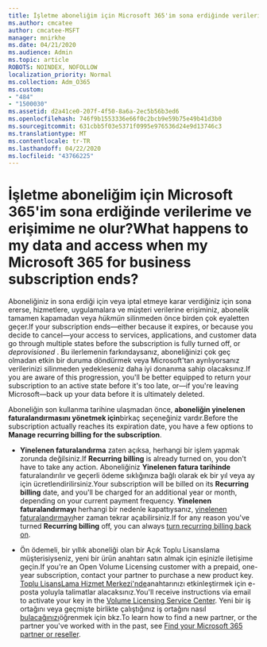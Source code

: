 ```yaml
---
title: İşletme aboneliğim için Microsoft 365'im sona erdiğinde verilerime ve erişimime ne olur?
ms.author: cmcatee
author: cmcatee-MSFT
manager: mnirkhe
ms.date: 04/21/2020
ms.audience: Admin
ms.topic: article
ROBOTS: NOINDEX, NOFOLLOW
localization_priority: Normal
ms.collection: Adm_O365
ms.custom:
- "484"
- "1500030"
ms.assetid: d2a41ce0-207f-4f50-8a6a-2ec5b56b3ed6
ms.openlocfilehash: 746f9b1553336e66f0c2bcb9e59b75e49b41d3b0
ms.sourcegitcommit: 631cbb5f03e5371f0995e976536d24e9d13746c3
ms.translationtype: MT
ms.contentlocale: tr-TR
ms.lasthandoff: 04/22/2020
ms.locfileid: "43766225"
---
```

# <a name="what-happens-to-my-data-and-access-when-my-microsoft-365-for-business-subscription-ends"></a><span data-ttu-id="ae72b-102">İşletme aboneliğim için Microsoft 365'im sona erdiğinde verilerime ve erişimime ne olur?</span><span class="sxs-lookup"><span data-stu-id="ae72b-102">What happens to my data and access when my Microsoft 365 for business subscription ends?</span></span>

<span data-ttu-id="ae72b-103">Aboneliğiniz in sona erdiği için veya iptal etmeye karar verdiğiniz için sona ererse, hizmetlere, uygulamalara ve müşteri verilerine erişiminiz, abonelik tamamen kapamadan veya *hükmün* silinmeden önce birden çok eyaletten geçer.</span><span class="sxs-lookup"><span data-stu-id="ae72b-103">If your subscription ends—either because it expires, or because you decide to cancel—your access to services, applications, and customer data go through multiple states before the subscription is fully turned off, or  *deprovisioned*  .</span></span> <span data-ttu-id="ae72b-104">Bu ilerlemenin farkındaysanız, aboneliğinizi çok geç olmadan etkin bir duruma döndürmek veya Microsoft'tan ayrılıyorsanız verilerinizi silinmeden yedekleseniz daha iyi donanıma sahip olacaksınız.</span><span class="sxs-lookup"><span data-stu-id="ae72b-104">If you are aware of this progression, you'll be better equipped to return your subscription to an active state before it's too late, or—if you're leaving Microsoft—back up your data before it is ultimately deleted.</span></span>
  
<span data-ttu-id="ae72b-105">Aboneliğin son kullanma tarihine ulaşmadan önce, **aboneliğin yinelenen faturalandırmasını yönetmek için**birkaç seçeneğiniz vardır.</span><span class="sxs-lookup"><span data-stu-id="ae72b-105">Before the subscription actually reaches its expiration date, you have a few options to **Manage recurring billing for the subscription**.</span></span>
  
- <span data-ttu-id="ae72b-106">**Yinelenen faturalandırma** zaten açıksa, herhangi bir işlem yapmak zorunda değilsiniz.</span><span class="sxs-lookup"><span data-stu-id="ae72b-106">If **Recurring billing** is already turned on, you don't have to take any action.</span></span> <span data-ttu-id="ae72b-107">Aboneliğiniz **Yinelenen fatura tarihinde** faturalandırılır ve geçerli ödeme sıklığınıza bağlı olarak ek bir yıl veya ay için ücretlendirilirsiniz.</span><span class="sxs-lookup"><span data-stu-id="ae72b-107">Your subscription will be billed on its **Recurring billing** date, and you'll be charged for an additional year or month, depending on your current payment frequency.</span></span> <span data-ttu-id="ae72b-108">**Yinelenen faturalandırmayı** herhangi bir nedenle kapattıysanız, [yinelenen faturalandırmayı](https://docs.microsoft.com/office365/admin/subscriptions-and-billing/renew-your-subscription#turn-recurring-billing-off-or-on)her zaman tekrar açabilirsiniz.</span><span class="sxs-lookup"><span data-stu-id="ae72b-108">If for any reason you've turned **Recurring billing** off, you can always [turn recurring billing back on](https://docs.microsoft.com/office365/admin/subscriptions-and-billing/renew-your-subscription#turn-recurring-billing-off-or-on).</span></span>

- <span data-ttu-id="ae72b-109">Ön ödemeli, bir yıllık aboneliği olan bir Açık Toplu Lisanslama müşterisiyseniz, yeni bir ürün anahtarı satın almak için eşinizle iletişime geçin.</span><span class="sxs-lookup"><span data-stu-id="ae72b-109">If you're an Open Volume Licensing customer with a prepaid, one-year subscription, contact your partner to purchase a new product key.</span></span> <span data-ttu-id="ae72b-110">[Toplu LisansLama Hizmet Merkezi'nde](https://go.microsoft.com/fwlink/p/?LinkID=282016)anahtarınızı etkinleştirmek için e-posta yoluyla talimatlar alacaksınız.</span><span class="sxs-lookup"><span data-stu-id="ae72b-110">You'll receive instructions via email to activate your key in the [Volume Licensing Service Center](https://go.microsoft.com/fwlink/p/?LinkID=282016).</span></span> <span data-ttu-id="ae72b-111">Yeni bir iş ortağını veya geçmişte birlikte çalıştığınız iş ortağını nasıl [bulacağınızı](https://docs.microsoft.com/office365/admin/manage/find-your-partner-or-reseller)öğrenmek için bkz.</span><span class="sxs-lookup"><span data-stu-id="ae72b-111">To learn how to find a new partner, or the partner you've worked with in the past, see [Find your Microsoft 365 partner or reseller](https://docs.microsoft.com/office365/admin/manage/find-your-partner-or-reseller).</span></span>